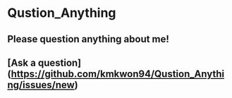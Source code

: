 # Qustion_Anything

## Please question anything about me! 

## [Ask a question] (https://github.com/kmkwon94/Qustion_Anything/issues/new)
